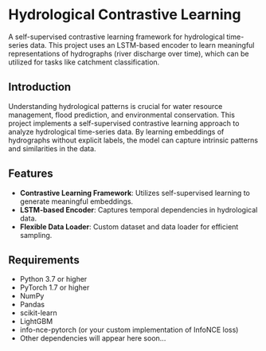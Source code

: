 # Hydrological Contrastive Learning

A self-supervised contrastive learning framework for hydrological time-series data. This project uses an LSTM-based encoder to learn meaningful representations of hydrographs (river discharge over time), which can be utilized for tasks like catchment classification.

## Introduction

Understanding hydrological patterns is crucial for water resource management, flood prediction, and environmental conservation. This project implements a self-supervised contrastive learning approach to analyze hydrological time-series data. By learning embeddings of hydrographs without explicit labels, the model can capture intrinsic patterns and similarities in the data.

## Features

- **Contrastive Learning Framework**: Utilizes self-supervised learning to generate meaningful embeddings.
- **LSTM-based Encoder**: Captures temporal dependencies in hydrological data.
- **Flexible Data Loader**: Custom dataset and data loader for efficient sampling.

## Requirements

- Python 3.7 or higher
- PyTorch 1.7 or higher
- NumPy
- Pandas
- scikit-learn
- LightGBM
- info-nce-pytorch (or your custom implementation of InfoNCE loss)
- Other dependencies will appear here soon...
 

